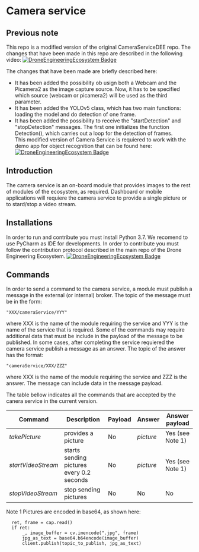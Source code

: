 # Camera service

## Previous note
This repo is a modified version of the original CameraServiceDEE repo. The changes that have been made in this repo are described in the following video:
[![DroneEngineeringEcosystem Badge](https://img.shields.io/badge/DEE-code_camera_service-pink.svg)](https://www.youtube.com/watch?v=DdhoyLpu8eM)
     
The changes that have been made are briefly described here:
- It has been added the possibility ob usign both a Webcam and the Picamera2 as the image capture source. Now, it has to be specified which source (webcam or picamera2) will be used as the third parameter.
- It has been added the YOLOv5 class, which has two main functions: loading the model and do detection of one frame.
- It has been added the possibility to receive the "startDetection" and "stopDetection" messages. The first one initializes the function Detection(), which carries out a loop for the detection of frames.     
This modified version of Camera Service is requiered to work with the demo app for object recognition that can be found here: [![DroneEngineeringEcosystem Badge](https://img.shields.io/badge/DEE-object_recognition-blue.svg)](https://github.com/dronsEETAC/ObjectRecognitionWithNN)

## Introduction
The camera service is an on-board module that provides images to the rest of modules of the ecosystem, as required.
Dashboard or mobile applications will requiere the camera service to provide a single picture or to stard/stop a video stream.

## Installations
In order to run and contribute you must install Python 3.7. We recomend to use PyCharm as IDE for developments.
In order to contribute you must follow the contribution protocol described in the main repo of the Drone Engineering Ecosystem.
[![DroneEngineeringEcosystem Badge](https://img.shields.io/badge/DEE-MainRepo-brightgreen.svg)](https://github.com/dronsEETAC/DroneEngineeringEcosystemDEE)


## Commands
In order to send a command to the camera service, a module must publish a message in the external (or internal) broker. The topic of the message must be in the form:
```
"XXX/cameraService/YYY"
```
where XXX is the name of the module requiring the service and YYY is the name of the service that is required. Some of the commands may require additional data that must be include in the payload of the message to be published.
In some cases, after completing the service requiered the camera service publish a message as an answer. The topic of the answer has the format:
```
"cameraService/XXX/ZZZ"
```
where XXX is the name of the module requiring the service and ZZZ is the answer. The message can include data in the message payload.

The table bellow indicates all the commands that are accepted by the canera service in the current version.

Command | Description | Payload | Answer | Answer payload
--- | --- | --- | --- |---
*takePicture* | provides a picture | No | *picture* | Yes (see Note 1)
*startVideoStream* | starts sending pictures every 0.2 seconds | No | *picture* |Yes (see Note 1)
*stopVideoStream* | stop sending pictures | No | No | No

Note 1
Pictures are encoded in base64, as shown here:
```
  ret, frame = cap.read()
  if ret:
      _, image_buffer = cv.imencode(".jpg", frame)
      jpg_as_text = base64.b64encode(image_buffer)
      client.publish(topic_to_publish, jpg_as_text)
```

